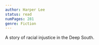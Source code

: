 ```yaml
---
author: Harper Lee
status: read
numPages: 281
genre: Fiction
---
```


A story of racial injustice in the Deep South.

